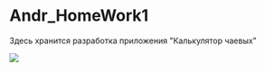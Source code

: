 # Andr_HomeWork1

Здесь хранится разработка приложения "Калькулятор чаевых"

<img src="https://github.com/AlexZaitcev08/AndroidHW/blob/main/Andr_HomeWork1/app/screenShot.png">
